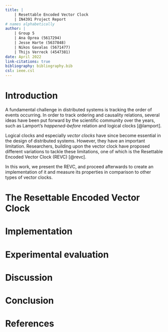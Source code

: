 ```yaml
---
title: |
    | Resettable Encoded Vector Clock
    | IN4391 Project Report
# names alphabetically
author: |
    | Group 5
    | Ana Oprea (5617294)
    | Jesse Harte (5637848)
    | Nikos Gavalas (5671477)
    | Thijs Verreck (4547381)
date: April 2022
link-citations: true
bibliography: bibliography.bib
csl: ieee.csl
---
```


# Introduction

A fundamental challenge in distributed systems is tracking the order of events occurring. In order to track ordering and causality relations, several ideas have been put forward by the scientific community over the years, such as Lamport’s _happened-before_ relation and logical clocks [@lamport].

Logical clocks and especially _vector clocks_ have since become essential in the design of distributed systems. However, they have an important limitation. Researchers, building upon the vector clock have proposed different variations to tackle these limitations, one of which is the Resettable Encoded Vector Clock (REVC) [@revc].

In this work, we present the REVC, and proceed afterwards to create an implementation of it and measure its properties in comparison to other types of vector clocks.

# The Resettable Encoded Vector Clock

<!-- What it is, Why use it (what problem it solves) -->

<!-- REVC internals, how it works -->

# Implementation

# Experimental evaluation

<!-- Experimental Setup -->

<!-- Results -->

# Discussion

# Conclusion

# References
